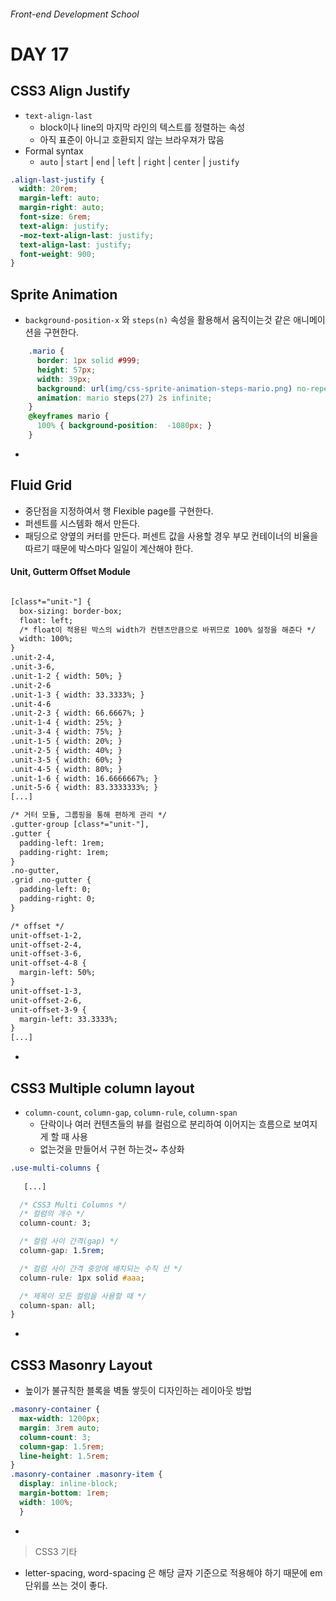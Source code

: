 ###### Front-end Development School

# DAY 17


## CSS3 Align Justify
* `text-align-last` 
  * block이나 line의 마지막 라인의 텍스트를 정렬하는 속성
  * 아직 표준이 아니고 호환되지 않는 브라우져가 많음
* Formal syntax
  * `auto` | `start` | `end` | `left` | `right` | `center` | `justify`

```css
.align-last-justify {
  width: 20rem;
  margin-left: auto;
  margin-right: auto;
  font-size: 6rem;
  text-align: justify;
  -moz-text-align-last: justify;
  text-align-last: justify;
  font-weight: 900;
}
```

## Sprite Animation
* `background-position-x` 와 `steps(n)` 속성을 활용해서 움직이는것 같은 애니메이션을 구현한다.

```css
    .mario {
      border: 1px solid #999;
      height: 57px;
      width: 39px;
      background: url(img/css-sprite-animation-steps-mario.png) no-repeat;
      animation: mario steps(27) 2s infinite;
    }
    @keyframes mario {
      100% { background-position:  -1080px; }
    }
```

-

## Fluid Grid
* 중단점을 지정하여서 행 Flexible page를 구현한다.
* 퍼센트를 시스템화 해서 만든다.
* 패딩으로 양옆의 커터를 만든다. 퍼센트 값을 사용할 경우 부모 컨테이너의 비율을 따르기 때문에 박스마다 일일이 계산해야 한다. 

#### Unit, Gutterm Offset Module

```html

[class*="unit-"] {
  box-sizing: border-box;
  float: left;
  /* float이 적용된 박스의 width가 컨텐츠만큼으로 바뀌므로 100% 설정을 해준다 */
  width: 100%;
}
.unit-2-4,
.unit-3-6,
.unit-1-2 { width: 50%; }
.unit-2-6
.unit-1-3 { width: 33.3333%; }
.unit-4-6
.unit-2-3 { width: 66.6667%; }
.unit-1-4 { width: 25%; }
.unit-3-4 { width: 75%; }
.unit-1-5 { width: 20%; }
.unit-2-5 { width: 40%; }
.unit-3-5 { width: 60%; }
.unit-4-5 { width: 80%; }
.unit-1-6 { width: 16.6666667%; }
.unit-5-6 { width: 83.3333333%; }
[...]

/* 거터 모듈, 그룹핑을 통해 편하게 관리 */
.gutter-group [class*="unit-"],
.gutter {
  padding-left: 1rem;
  padding-right: 1rem;
}
.no-gutter,
.grid .no-gutter {
  padding-left: 0;
  padding-right: 0;
}

/* offset */
unit-offset-1-2,
unit-offset-2-4,
unit-offset-3-6,
unit-offset-4-8 {
  margin-left: 50%;
}
unit-offset-1-3,
unit-offset-2-6,
unit-offset-3-9 {
  margin-left: 33.3333%;
}
[...]
```
-

## CSS3 Multiple column layout
* `column-count`, `column-gap`, `column-rule`, `column-span`
  * 단락이나 여러 컨텐츠들의 뷰를 컬럼으로 분리하여 이어지는 흐름으로 보여지게 할 때 사용
  * 없는것을 만들어서 구현 하는것~ 추상화 

```css
.use-multi-columns {
   
   [...]

  /* CSS3 Multi Columns */
  /* 컬럼의 개수 */
  column-count: 3;

  /* 컬럼 사이 간격(gap) */
  column-gap: 1.5rem;

  /* 컬럼 사이 간격 중앙에 배치되는 수직 선 */
  column-rule: 1px solid #aaa;

  /* 제목이 모든 컬럼을 사용할 때 */
  column-span: all;
}
```

-

## CSS3 Masonry Layout
* 높이가 불규칙한 블록을 벽돌 쌓듯이 디자인하는 레이아웃 방법

```css
.masonry-container {
  max-width: 1200px;
  margin: 3rem auto;
  column-count: 3;
  column-gap: 1.5rem;
  line-height: 1.5rem;
}
.masonry-container .masonry-item {
  display: inline-block;
  margin-bottom: 1rem;
  width: 100%;
  }
``` 


-
> CSS3 기타

* letter-spacing, word-spacing 은 해당 글자 기준으로 적용해야 하기 때문에 em 단위를 쓰는 것이 좋다.
